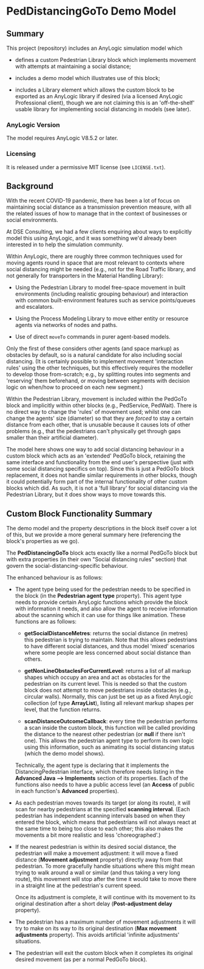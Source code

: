 # PedDistancingGoTo Demo Model

## Summary

This project (repository) includes an AnyLogic simulation model which

  * defines a custom Pedestrian Library block which implements movement with
    attempts at maintaining a social distance;

  * includes a demo model which illustrates use of this block;

  * includes a Library element which allows the custom block to be exported as
    an AnyLogic library if desired (via a licensed AnyLogic Professional
    client), though we are not claiming this is an 'off-the-shelf' usable
    library for implementing social distancing in models (see later).

### AnyLogic Version

The model requires AnyLogic V8.5.2 or later.

### Licensing

It is released under a permissive MIT license (see `LICENSE.txt`).

## Background

With the recent COVID-19 pandemic, there has been a lot of focus on maintaining
social distance as a transmission prevention measure, with all the related
issues of how to manage that in the context of businesses or social
environments.

At DSE Consulting, we had a few clients enquiring about ways to explicitly model
this using AnyLogic, and it was something we'd already been interested in to
help the simulation community.

Within AnyLogic, there are roughly three common techniques used for moving
agents round in space that are most relevant to contexts where social distancing
might be needed (e.g., not for the Road Traffic library, and not generally for
transporters in the Material Handling Library):

  * Using the Pedestrian Library to model free-space movement in built
    environments (including realistic grouping behaviour) and interaction with
    common built-environment features such as service points/queues and
    escalators.

  * Using the Process Modeling Library to move either entity or resource agents
    via networks of nodes and paths.

  * Use of direct `moveTo` commands in purer agent-based models.

Only the first of these considers other agents (and space markup) as obstacles
by default, so is a natural candidate for also including social distancing. (It
is certainly possible to implement movement 'interaction rules' using the other
techniques, but this effectively requires the modeller to develop those
from-scratch; e.g., by splitting routes into segments and 'reserving' them
beforehand, or moving between segments with decision logic on when/how to
proceed on each new segment.)

Within the Pedestrian Library, movement is included within the PedGoTo block and
implicitly within other blocks (e.g., PedService, PedWait). There is no direct
way to change the 'rules' of movement used; whilst one can change the agents'
size (diameter) so that they are *forced* to stay a certain distance from each
other, that is unusable because it causes lots of other problems (e.g., that the
pedestrians can't physically get through gaps smaller than their artificial
diameter).

The model here shows one way to add social distancing behaviour in a custom
block which acts as an 'extended' PedGoTo block, retaining the same interface
and functionality from the end user's perspective (just with some social
distancing specifics on top). Since this is just a PedGoTo block replacement, it
does not handle similar requirements in other blocks, though it could
potentially form part of the internal functionality of other custom blocks which
did. As such, it is not a 'full library' for social distancing via the
Pedestrian Library, but it does show ways to move towards this.

## Custom Block Functionality Summary

The demo model and the property descriptions in the block itself cover a lot of
this, but we provide a more general summary here (referencing the block's
properties as we go).

The **PedDistancingGoTo** block acts exactly like a normal PedGoTo block but
with extra properties (in their own "Social distancing rules" section) that
govern the social-distancing-specific behaviour.

The enhanced behaviour is as follows:

  * The agent type being used for the pedestrian needs to be specified in the
    block (in the **Pedestrian agent type** property). This agent type needs to
    provide certain AnyLogic functions which provide the block with information
    it needs, and also allow the agent to receive information about the scanning
    which it can use for things like animation. These functions are as follows:

      - **getSocialDistanceMetres**: returns the social distance (in metres)
        this pedestrian is trying to maintain. Note that this allows pedestrians
        to have different social distances, and thus model 'mixed' scenarios
        where some people are less concerned about social distance than others.

      - **getNonLineObstaclesForCurrentLevel**: returns a list of all markup
        shapes which occupy an area and act as obstacles for the pedestrian on
        its current level. This is needed so that the custom block does not
        attempt to move pedestrians inside obstacles (e.g., circular walls).
        Normally, this can just be set up as a fixed AnyLogic collection (of
        type **ArrayList**), listing all relevant markup shapes per level, that
        the function returns.

      - **scanDistanceOutcomeCallback**: every time the pedestrian performs a
        scan inside the custom block, this function will be called providing the
        distance to the nearest other pedestrian (or **null** if there isn't
        one). This allows the pedestrian agent type to perform its own logic
        using this information, such as animating its social distancing status
        (which the demo model shows).

    Technically, the agent type is declaring that it implements the
    DistancingPedestrian interface, which therefore needs listing in the
    **Advanced Java --> Implements** section of its properties. Each of the
    functions also needs to have a public access level (an **Access** of public
    in each function's **Advanced** properties).

  * As each pedestrian moves towards its target (or along its route), it will
    scan for nearby pedestrians at the specified **scanning interval**. (Each
    pedestrian has independent scanning intervals based on when they entered the
    block, which means that pedestrians will not always react at the same time
    to being too close to each other; this also makes the movements a bit more
    realistic and less 'choreographed'.)

  * If the nearest pedestrian is within its desired social distance, the
    pedestrian will make a movement adjustment: it will move a fixed distance
    (**Movement adjustment** property) directly away from that pedestrian. To
    more gracefully handle situations where this might mean trying to walk
    around a wall or similar (and thus taking a very long route), this movement
    will stop after the time it would take to move there in a straight line at
    the pedestrian's current speed.

    Once its adjustment is complete, it will continue with its movement to its
    original destination after a short delay (**Post-adjustment delay**
    property).

  * The pedestrian has a maximum number of movement adjustments it will try to
    make on its way to its original destination (**Max movement adjustments**
    property). This avoids artificial 'infinite adjustments' situations.

  * The pedestrian will exit the custom block when it completes its original
    desired movement (as per a normal PedGoTo block).


